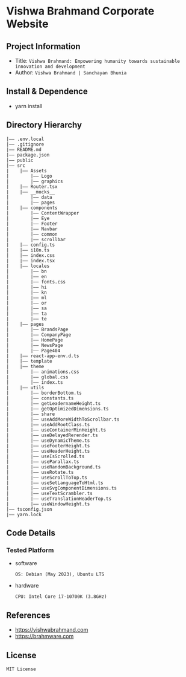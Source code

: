 Vishwa Brahmand Corporate Website
===
## Project Information
- Title:  `Vishwa Brahmand: Empowering humanity towards sustainable innovation and development`
- Author:  `Vishwa Brahmand | Sanchayan Bhunia`

## Install & Dependence
- yarn install

## Directory Hierarchy
```
|—— .env.local
|—— .gitignore
|—— README.md
|—— package.json
|—— public
|—— src
|    |—— Assets
|        |—— Logo
|        |—— graphics
|    |—— Router.tsx
|    |—— __mocks__
|        |—— data
|        |—— pages
|    |—— components
|        |—— ContentWrapper
|        |—— Eye
|        |—— Footer
|        |—— Navbar
|        |—— common
|        |—— scrollbar
|    |—— config.ts
|    |—— i18n.ts
|    |—— index.css
|    |—— index.tsx
|    |—— locales
|        |—— bn
|        |—— en
|        |—— fonts.css
|        |—— hi
|        |—— kn
|        |—— ml
|        |—— or
|        |—— sa
|        |—— ta
|        |—— te
|    |—— pages
|        |—— BrandsPage
|        |—— CompanyPage
|        |—— HomePage
|        |—— NewsPage
|        |—— Page404
|    |—— react-app-env.d.ts
|    |—— template
|    |—— theme
|        |—— animations.css
|        |—— global.css
|        |—— index.ts
|    |—— utils
|        |—— borderBottom.ts
|        |—— constants.ts
|        |—— getLeadernameHeight.ts
|        |—— getOptimizedDimensions.ts
|        |—— share
|        |—— useAddMoreWidthToScrollbar.ts
|        |—— useAddRootClass.ts
|        |—— useContainerMinHeight.ts
|        |—— useDelayedRerender.ts
|        |—— useDynamicTheme.ts
|        |—— useFooterHeight.ts
|        |—— useHeaderHeight.ts
|        |—— useIsScrolled.ts
|        |—— useParallax.ts
|        |—— useRandomBackground.ts
|        |—— useRotate.ts
|        |—— useScrollToTop.ts
|        |—— useSetLanguageToHtml.ts
|        |—— useSvgComponentDimensions.ts
|        |—— useTextScrambler.ts
|        |—— useTranslationHeaderTop.ts
|        |—— useWindowHeight.ts
|—— tsconfig.json
|—— yarn.lock
```
## Code Details
### Tested Platform
- software
  ```
  OS: Debian (May 2023), Ubuntu LTS
  ```
- hardware
  ```
  CPU: Intel Core i7-10700K (3.8GHz)
  ```
## References
- https://vishwabrahmand.com
- https://brahmware.com
  
## License
```
MIT License
```

